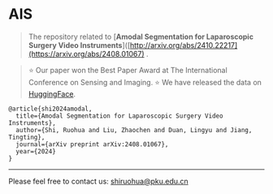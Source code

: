 # AIS

> The repository related to [**Amodal Segmentation for Laparoscopic Surgery Video Instruments**]([http://arxiv.org/abs/2410.22217](https://arxiv.org/abs/2408.01067) .

> ⭐ Our paper won the Best Paper Award at The International Conference on Sensing and Imaging.
> ⭐ We have released the data on [HuggingFace](https://huggingface.co/datasets/ssssemma/AIS).
>

```
@article{shi2024amodal,
  title={Amodal Segmentation for Laparoscopic Surgery Video Instruments},
  author={Shi, Ruohua and Liu, Zhaochen and Duan, Lingyu and Jiang, Tingting},
  journal={arXiv preprint arXiv:2408.01067},
  year={2024}
}
```

-----
Please feel free to contact us: shiruohua@pku.edu.cn

